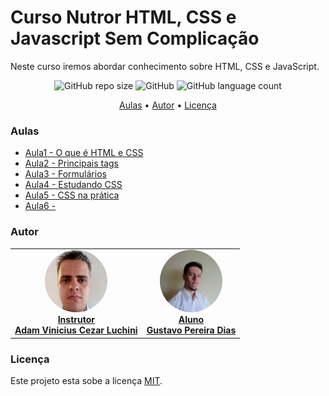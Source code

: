 # Curso Nutror HTML, CSS e Javascript Sem Complicação
Neste curso iremos abordar conhecimento sobre HTML, CSS e JavaScript.

<p align="center">
	<img alt="GitHub repo size" src="https://img.shields.io/github/repo-size/gpd38/cursoNutrorHtmlCssJavascriptSemComplicacao">
	<img alt="GitHub" src="https://img.shields.io/github/license/gpd38/cursoNutrorHtmlCssJavascriptSemComplicacao">
	<img alt="GitHub language count" src="https://img.shields.io/github/languages/count/gpd38/cursoNutrorHtmlCssJavascriptSemComplicacao">
</p>

<p align="center">
	<a href="#Aulas">Aulas</a> •
	<a href="#Autor">Autor</a> •
	<a href="#Licença">Licença</a>
</p>

### Aulas

* [Aula1 - O que é HTML e CSS](https://github.com/gpd38/cursoNutrorHtmlCssJavascriptSemComplicacao/blob/main/codigo/aula1.md)
* [Aula2 - Principais tags](https://github.com/gpd38/cursoNutrorHtmlCssJavascriptSemComplicacao/blob/main/codigo/aula2.md)
* [Aula3 - Formulários](https://github.com/gpd38/cursoNutrorHtmlCssJavascriptSemComplicacao/blob/main/codigo/aula3.md)
* [Aula4 - Estudando CSS](https://github.com/gpd38/cursoNutrorHtmlCssJavascriptSemComplicacao/blob/main/codigo/aula4.md)
* [Aula5 - CSS na prática](https://github.com/gpd38/cursoNutrorHtmlCssJavascriptSemComplicacao/blob/main/codigo/aula5.md)
* [Aula6 - ](https://github.com/gpd38/cursoNutrorHtmlCssJavascriptSemComplicacao/blob/main/codigo/aula6.md)

### Autor

<table>
	<tr>
		<td align="center">
			<a href="https://www.linkedin.com/in/adamviniciusqa/">
				<img style="border-radius: 50%;" src="https://github.com/gpd38/cursoNutrorLogicaDeProgramacao/blob/master/img/adam.png" width="100px;" alt=""/>
				<br /><b>Instrutor<br>Adam Vinicius Cezar Luchini</b>
			</a>
			<br />
		</td>
		<td align="center">
			<a href="https://www.linkedin.com/in/gustavopereiradias">
				<img style="border-radius: 50%;" src="https://github.com/gpd38/cursoNutrorLogicaDeProgramacao/blob/master/img/gustavo.png" width="100px;" alt=""/>
				<br /><b>Aluno<br>Gustavo Pereira Dias</b>
			</a>
			<br />
		</td>
	</tr>
</table>


### Licença

Este projeto esta sobe a licença [MIT](./LICENSE).

